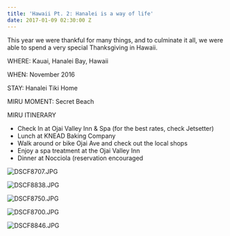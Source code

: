 ```yaml
---
title: 'Hawaii Pt. 2: Hanalei is a way of life'
date: 2017-01-09 02:30:00 Z
---
```


This year we were thankful for many things, and to culminate it all, we were able to spend a very special Thanksgiving in Hawaii.

WHERE: Kauai, Hanalei Bay, Hawaii

WHEN: November 2016

STAY: Hanalei Tiki Home

MIRU MOMENT: Secret Beach

MIRU ITINERARY

* Check In at Ojai Valley Inn & Spa (for the best rates, check Jetsetter)
* Lunch at KNEAD Baking Company
* Walk around or bike Ojai Ave and check out the local shops
* Enjoy a spa treatment at the Ojai Valley Inn
* Dinner at Nocciola (reservation encouraged

![DSCF8707.JPG](/uploads/DSCF8707.JPG)

![DSCF8838.JPG](/uploads/DSCF8838.JPG)

![DSCF8750.JPG](/uploads/DSCF8750.JPG)

![DSCF8700.JPG](/uploads/DSCF8700.JPG)

![DSCF8846.JPG](/uploads/DSCF8846.JPG)